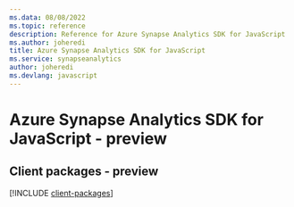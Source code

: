 ```yaml
---
ms.data: 08/08/2022
ms.topic: reference
description: Reference for Azure Synapse Analytics SDK for JavaScript
ms.author: joheredi
title: Azure Synapse Analytics SDK for JavaScript
ms.service: synapseanalytics
author: joheredi
ms.devlang: javascript
---
```

# Azure Synapse Analytics SDK for JavaScript - preview

## Client packages - preview
[!INCLUDE [client-packages](synapse-analytics-client-index.md)]